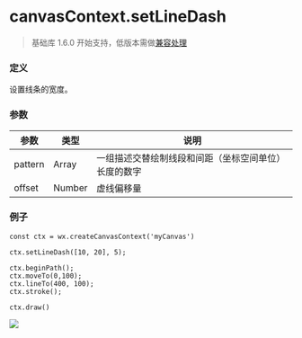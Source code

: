 <!-- https://mp.weixin.qq.com/debug/wxadoc/dev/api/canvas/set-line-dash.html -->

canvasContext.setLineDash
=========================

> 基础库 1.6.0 开始支持，低版本需做[兼容处理](https://mp.weixin.qq.com/debug/wxadoc/dev/framework/compatibility.html)

### 定义

设置线条的宽度。

### 参数

  参数      |  类型     |  说明                         
------------|-----------|-------------------------------
  pattern   |  Array    |一组描述交替绘制线段和间距（坐标空间单位）长度的数字
  offset    |  Number   |  虚线偏移量                   

### 例子

    const ctx = wx.createCanvasContext('myCanvas')
    
    ctx.setLineDash([10, 20], 5);
    
    ctx.beginPath();
    ctx.moveTo(0,100);
    ctx.lineTo(400, 100);
    ctx.stroke();
    
    ctx.draw()
    

![](https://mp.weixin.qq.com/debug/wxadoc/dev/image/canvas/set-line-dash.png?t=201838)
